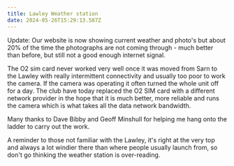 ```yaml
---
title: Lawley Weather station
date: 2024-05-26T15:29:13.587Z
---
```

Update: Our website is now showing current weather and photo's but about 20% of the time the photographs are not coming through - much better than before, but still not a good enough internet signal.

The O2 sim card never worked very well once it was moved from Sarn to the Lawley with really intermittent connectivity and usually too poor to work the camera.  If  the camera was operating it often turned the whole unit off for a day.  The club have today replaced the O2 SIM card with a different network provider in the hope that it is much better, more reliable and runs the camera which is what takes all the data network bandwidth.

Many thanks to Dave Bibby and Geoff Minshull for helping me hang onto the ladder to carry out the work.

A reminder to those not familiar with the Lawley, it's right at the very top and always a lot windier there than where people usually launch from, so don't go thinking the weather station is over-reading.